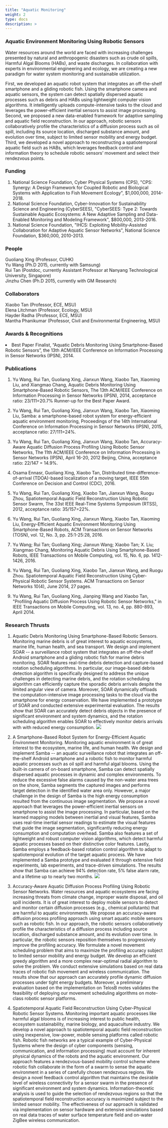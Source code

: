```yaml
---
title: "Aquatic Monitoring"
weight: 2
type: docs
description: >
---
```


### **Aquatic Environment Monitoring Using Robotic Sensors**
Water resources around the world are faced with increasing challenges presented by natural and anthropogenic disasters such as crude oil spills, Harmful Algal Blooms (HABs), and waste discharges. In collaboration with experts in environmental engineering and ecology, we are creating a new paradigm for water system monitoring and sustainable utilization.

First, we developed an aquatic robot system that integrates an off-the-shelf smartphone and a gliding robotic fish. Using the smartphone camera and aquatic sensors, the system can detect spatially dispersed aquatic processes such as debris and HABs using lightweight computer vision algorithms. It intelligently uploads compute-intensive tasks to the cloud and leverages the power-efficient inertial sensors to assist image processing. Second, we proposed a new data-enabled framework for adaptive sampling and aquatic field reconstruction. In our approach, robotic sensors collaboratively profile the characteristics of a diffusion process such as oil spill, including its source location, discharged substance amount, and evolution over time, subject to limited sensor mobility and energy budget. Third, we developed a novel approach to reconstructing a spatiotemporal aquatic field such as HABs, which leverages feedback control and information theory to schedule robotic sensors’ movement and select their rendezvous points.

### **Funding**
1. National Science Foundation, Cyber Physical Systems (CPS), "CPS: Synergy: A Design Framework for Coupled Robotic and Biological Systems with Application to Fish Movement Ecology", $1,000,000, 2014-2018.
2. National Science Foundation, Cyber-Innovation for Sustainability Science and Engineering (CyberSEES), "CyberSEES: Type 2: Towards Sustainable Aquatic Ecosystems: A New Adaptive Sampling and Data-Enabled Monitoring and Modeling Framework", $800,000, 2013-2016.
3. National Science Foundation, "IHCS: Exploiting Mobility-Assisted Collaboration for Adaptive Aquatic Sensor Networks", National Science Foundation, $360,000, 2010-2013.

### **People**
Guoliang Xing (Professor, CUHK)<br>
Yu Wang (Ph.D 2015, currently with Samsung)<br>
Rui Tan (Postdoc, currently Assistant Professor at Nanyang Technological University, Singapore)<br>
Jinzhu Chen (Ph.D 2015, currently with GM Research)

### **Collaborators**
Xiaobo Tan (Professor, ECE, MSU)<br>
Elena Litchman (Professor, Ecology, MSU)<br>
Hayder Radha (Professor, ECE, MSU)<br>
Mantha Phanikumar (Professor, Civil and Environmental Engineering, MSU)<br>

### **Awards & Recognitions**
<li>Best Paper Finalist, “Aquatic Debris Monitoring Using Smartphone-Based Robotic Sensors”, the 13th ACM/IEEE Conference on Information Processing in Sensor Networks (IPSN), 2014.</li>
                                        

### **Publications**
1. Yu Wang, Rui Tan, Guoliang Xing, Jianxun Wang, Xiaobo Tan, Xiaoming Liu, and Xiangmao Chang, Aquatic Debris Monitoring Using Smartphone-Based Robotic Sensors, The 13th ACM/IEEE Conference on Information Processing in Sensor Networks (IPSN), 2014, acceptance ratio: 23/111=20.7% Runner-up for the Best Paper Award.

2. Yu Wang, Rui Tan, Guoliang Xing, Jianxun Wang, Xiaobo Tan, Xiaoming Liu, Samba: a smartphone-based robot system for energy-efficient aquatic environment monitoring, Proceedings of the 14th International Conference on Information Processing in Sensor Networks (IPSN), 2015, acceptance ratio: 27/111=24%.

3. Yu Wang, Rui Tan, Guoliang Xing, Jianxun Wang, Xiaobo Tan, Accuracy-Aware Aquatic Diffusion Process Profiling Using Robotic Sensor Networks, The 11th ACM/IEEE Conference on Information Processing in Sensor Networks (IPSN), April 16-20, 2012 Beijing, China, acceptance ratio: 22/147 = 14.9%.

4. Osama Ennasr, Guoliang Xing, Xiaobo Tan, Distributed time-difference-of-arrival (TDOA)-based localization of a moving target, IEEE 55th Conference on Decision and Control (CDC), 2016.

5. Yu Wang, Rui Tan, Guoliang Xing, Xiaobo Tan, Jianxun Wang, Ruogu Zhou, Spatiotemporal Aquatic Field Reconstruction Using Robotic Sensor Swarm, The 33st IEEE Real-Time Systems Symposium (RTSS), 2012, acceptance ratio: 35/157=22%.

6. Yu Wang, Rui Tan, Guoliang Xing, Jianxun Wang, Xiaobo Tan, Xiaoming Liu, Energy-Efficient Aquatic Environment Monitoring Using Smartphone-Based Robots, ACM Transactions on Sensor Networks (TOSN), vol. 12, No. 3, pp. 25:1-25:28, 2016.

7. Yu Wang; Rui Tan; Guoliang Xing; Jianxun Wang; Xiaobo Tan; X. Liu; Xiangmao Chang, Monitoring Aquatic Debris Using Smartphone-Based Robots, IEEE Transactions on Mobile Computing, vol. 15, No. 6, pp. 1412-1426, 2016.

8. Yu Wang, Rui Tan, Guoliang Xing, Xiaobo Tan, Jianxun Wang, and Ruogu Zhou. Spatiotemporal Aquatic Field Reconstruction Using Cyber-Physical Robotic Sensor Systems. ACM Transactions on Sensor Networks 10(4), June 2014, 27 pages.

9. Yu Wang, Rui Tan, Guoliang Xing, Jianping Wang and Xiaobo Tan, "Profiling Aquatic Diffusion Process Using Robotic Sensor Networks," in IEEE Transactions on Mobile Computing, vol. 13, no. 4, pp. 880-893, April 2014.

### **Research Thrusts**
1. Aquatic Debris Monitoring Using Smartphone-Based Robotic Sensors. Monitoring marine debris is of great interest to aquatic ecosystems, marine life, human health, and sea transport. We design and implement SOAR -- a surveillance robot system that integrates an off-the-shelf Android smartphone and a gliding robotic fish for marine debris monitoring. SOAR features real-time debris detection and capture-based rotation scheduling algorithms. In particular, our image-based debris detection algorithm is specifically designed to address the unique challenges in detecting marine debris, and the rotation scheduling algorithm can efficiently capture the sporadic debris arrivals despite the limited angular view of camera. Moreover, SOAR dynamically offloads the computation-intensive image processing tasks to the cloud via the smartphone for energy conservation. We have implemented a prototype of SOAR and conducted extensive experimental evaluation. The results show that SOAR can accurately detect debris objects in the presence of significant environment and system dynamics, and the rotation scheduling algorithm enables SOAR to effectively monitor debris arrivals with with reduced energy consumption.
![](/images/research/SOAR.png)

2. A Smartphone-Based Robot System for Energy-Efficient Aquatic Environment Monitoring. Monitoring aquatic environment is of great interest to the ecosystem, marine life, and human health. We design and implement Samba -- an aquatic surveillance robot that integrates an off-the-shelf Android smartphone and a robotic fish to monitor harmful aquatic processes such as oil spill and harmful algal blooms. Using the built-in camera of on-board smartphone, Samba can detect spatially dispersed aquatic processes in dynamic and complex environments. To reduce the excessive false alarms caused by the non-water area trees on the shore, Samba segments the captured images and performs target detection in the identified water area only. However, a major challenge in the design of Samba is the high energy consumption resulted from the continuous image segmentation. We propose a novel approach that leverages the power-efficient inertial sensors on smartphone to assist the image processing. In particular, based on the learned mapping models between inertial and visual features, Samba uses real-time inertial sensor readings to estimate the visual features that guide the image segmentation, significantly reducing energy consumption and computation overhead. Samba also features a set of lightweight and robust computer vision algorithms, which detect harmful aquatic processes based on their distinctive color features. Lastly, Samba employs a feedback-based rotation control algorithm to adapt to spatiotemporal evolution of the target aquatic process. We have implemented a Samba prototype and evaluated it through extensive field experiments, lab experiments, and trace-driven simulations. The results show that Samba can achieve 94% detection rate, 5% false alarm rate, and a lifetime up to nearly two months.
![](/images/research/SOAR-img1.png)

3. Accuracy-Aware Aquatic Diffusion Process Profiling Using Robotic Sensor Networks. Water resources and aquatic ecosystems are facing increasing threats from climate change, improper waste disposal, and oil spill incidents. It is of great interest to deploy mobile sensors to detect and monitor certain diffusion processes (e.g., chemical pollutants) that are harmful to aquatic environments. We propose an accuracy-aware diffusion process profiling approach using smart aquatic mobile sensors such as robotic fish. In our approach, the robotic sensors collaboratively profile the characteristics of a diffusion process including source location, discharged substance amount, and its evolution over time. In particular, the robotic sensors reposition themselves to progressively improve the profiling accuracy. We formulate a novel movement scheduling problem that aims to maximize the profiling accuracy subject to limited sensor mobility and energy budget. We develop an efficient greedy algorithm and a more complex near-optimal radial algorithm to solve the problem. We conduct extensive simulations based on real data traces of robotic fish movement and wireless communication. The results show that our approach can accurately profile dynamic diffusion processes under tight energy budgets. Moreover, a preliminary evaluation based on the implementation on TelosB motes validates the feasibility of deploying our movement scheduling algorithms on mote-class robotic sensor platforms.

4. Spatiotemporal Aquatic Field Reconstruction Using Cyber-Physical Robotic Sensor Systems. Monitoring important aquatic processes like harmful algal blooms is of increasing interest to public health, ecosystem sustainability, marine biology, and aquaculture industry. We develop a novel approach to spatiotemporal aquatic field reconstruction using inexpensive, low-power, mobile sensing platforms called robotic fish. Robotic fish networks are a typical example of Cyber-Physical Systems where the design of cyber components (sensing, communication, and information processing) must account for inherent physical dynamics of the robots and the aquatic environment. Our approach features a rendezvous-based mobility control scheme where robotic fish collaborate in the form of a swarm to sense the aquatic environment in a series of carefully chosen rendezvous regions. We design a novel feedback control algorithm that maintains the desirable level of wireless connectivity for a sensor swarm in the presence of significant environment and system dynamics. Information-theoretic analysis is used to guide the selection of rendezvous regions so that the spatiotemporal field reconstruction accuracy is maximized subject to the limited sensor mobility. The effectiveness of our approach is validated via implementation on sensor hardware and extensive simulations based on real data traces of water surface temperature field and on-water ZigBee wireless communication.